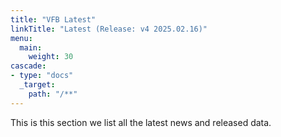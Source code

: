 ```yaml
---
title: "VFB Latest"
linkTitle: "Latest (Release: v4 2025.02.16)"
menu:
  main:
    weight: 30
cascade:
- type: "docs"
  _target:
    path: "/**"
---
```



This is this section we list all the latest news and released data.


